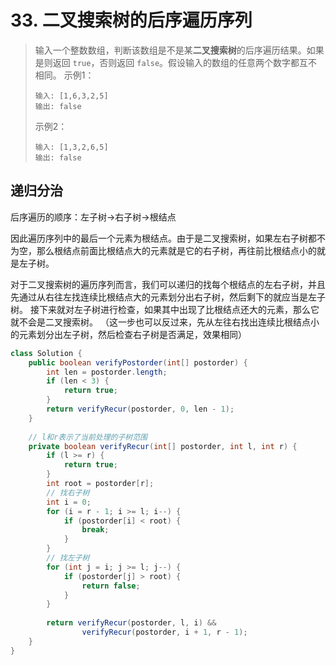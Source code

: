 # 33. 二叉搜索树的后序遍历序列

> 输入一个整数数组，判断该数组是不是某**二叉搜索树**的后序遍历结果。如果是则返回 `true`，否则返回 `false`。假设输入的数组的任意两个数字都互不相同。
> 示例1：
> ```
> 输入: [1,6,3,2,5]
> 输出: false
> ```
> 示例2：
> ```
> 输入: [1,3,2,6,5]
> 输出: false
> ```

## 递归分治

后序遍历的顺序：左子树$\to$右子树$\to$根结点

因此遍历序列中的最后一个元素为根结点。由于是二叉搜索树，如果左右子树都不为空，那么根结点前面比根结点大的元素就是它的右子树，再往前比根结点小的就是左子树。

对于二叉搜索树的遍历序列而言，我们可以递归的找每个根结点的左右子树，并且先通过从右往左找连续比根结点大的元素划分出右子树，然后剩下的就应当是左子树。
接下来就对左子树进行检查，如果其中出现了比根结点还大的元素，那么它就不会是二叉搜索树。
（这一步也可以反过来，先从左往右找出连续比根结点小的元素划分出左子树，然后检查右子树是否满足，效果相同）

```java
class Solution {
    public boolean verifyPostorder(int[] postorder) {
        int len = postorder.length;
        if (len < 3) {
            return true;
        }
        return verifyRecur(postorder, 0, len - 1);
    }
    
    // l和r表示了当前处理的子树范围 
    private boolean verifyRecur(int[] postorder, int l, int r) {
        if (l >= r) {
            return true;
        }
        int root = postorder[r];
        // 找右子树
        int i = 0;
        for (i = r - 1; i >= l; i--) {
            if (postorder[i] < root) {
                break;
            }
        }
        // 找左子树
        for (int j = i; j >= l; j--) {
            if (postorder[j] > root) {
                return false;
            }
        }
        
        return verifyRecur(postorder, l, i) && 
                verifyRecur(postorder, i + 1, r - 1);
    }
}
```